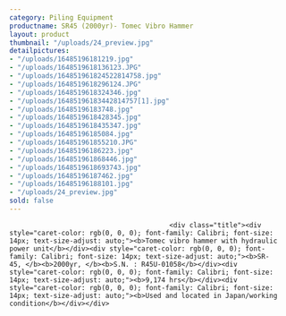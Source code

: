 ```yaml
---
category: Piling Equipment
productname: SR45 (2000yr)- Tomec Vibro Hammer
layout: product
thumbnail: "/uploads/24_preview.jpg"
detailpictures:
- "/uploads/16485196181219.jpg"
- "/uploads/1648519618136123.JPG"
- "/uploads/164851961824522814758.jpg"
- "/uploads/1648519618296124.JPG"
- "/uploads/1648519618324346.jpg"
- "/uploads/16485196183442814757[1].jpg"
- "/uploads/16485196183748.jpg"
- "/uploads/1648519618428345.jpg"
- "/uploads/1648519618435347.jpg"
- "/uploads/16485196185084.jpg"
- "/uploads/164851961855210.JPG"
- "/uploads/16485196186223.jpg"
- "/uploads/164851961868446.jpg"
- "/uploads/1648519618693743.jpg"
- "/uploads/16485196187462.jpg"
- "/uploads/16485196188101.jpg"
- "/uploads/24_preview.jpg"
sold: false
---
```


                                            <div class="title"><div style="caret-color: rgb(0, 0, 0); font-family: Calibri; font-size: 14px; text-size-adjust: auto;"><b>Tomec vibro hammer with hydraulic power unit</b></div><div style="caret-color: rgb(0, 0, 0); font-family: Calibri; font-size: 14px; text-size-adjust: auto;"><b>SR-45, </b><b>2000yr, </b><b>S.N. : R45U-01058</b></div><div style="caret-color: rgb(0, 0, 0); font-family: Calibri; font-size: 14px; text-size-adjust: auto;"><b>9,174 hrs</b></div><div style="caret-color: rgb(0, 0, 0); font-family: Calibri; font-size: 14px; text-size-adjust: auto;"><b>Used and located in Japan/working condition</b></div></div>


